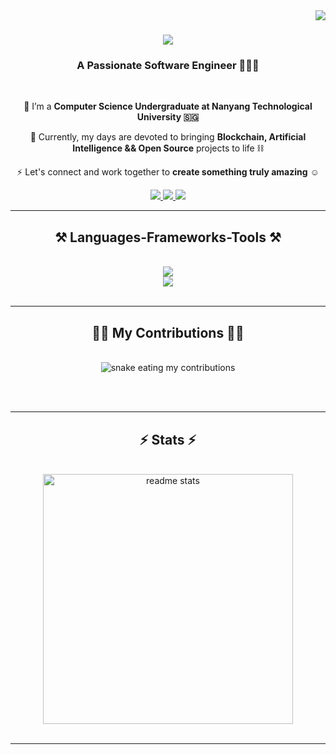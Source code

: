 <img align="right" src="https://visitor-badge.laobi.icu/badge?page_id=dannweeeee.dannweeeee" />

<h1 align="center">
    <img src="https://readme-typing-svg.herokuapp.com/?font=Righteous&size=35&center=true&vCenter=true&width=500&height=70&duration=4000&lines=Hi+There!+👋;+I'm+Dann!+🧑🏻‍💻;" />
</h1>

<h3 align="center">A Passionate Software Engineer 🧑🏻‍💻</h3>

<br/>

<div align="center">
 
 🔭 I’m a **Computer Science Undergraduate at Nanyang Technological University 🇸🇬**
 
 🤖 Currently, my days are devoted to bringing **Blockchain, Artificial Intelligence && Open Source** projects to life ⛓️
 
  ⚡ Let's connect and work together to **create something truly amazing** ☺️
 
 </div>
 
<div align="center"> 
  <a href="mailto:dannweezj@gmail.com">
    <img src="https://img.shields.io/badge/Gmail-333333?style=for-the-badge&logo=gmail&logoColor=red" />
  </a>
  <a href="https://www.linkedin.com/in/dannwee/" target="_blank">
    <img src="https://img.shields.io/badge/LinkedIn-0077B5?style=for-the-badge&logo=linkedin&logoColor=white" target="_blank" />
  </a>
  <a href="https://dannwee.com/" target="_blank">
     <img src="https://img.shields.io/badge/Portfolio-FF5722?style=for-the-badge&logo=todoist&logoColor=white" target="_blank" /> <!-- sqlite, safari, google-chrome are other good icon options -->
  </a>
</div>

 <hr/>
 
<h2 align="center">⚒️ Languages-Frameworks-Tools ⚒️</h2>
<br/>
<div align="center">
    <img src="https://skillicons.dev/icons?i=python,c,java,cpp,javascript,typescript,html,css,tailwind,threejs,solidity" /><br>
    <img src="https://skillicons.dev/icons?i=nodejs,react,vite,nextjs,mysql,postgres,mongodb,remix,ipfs,figma,git,docker" />
</div>

<br/>
<hr/>

<div align="center">
  <h2>🏋🏻 My Contributions 🏋🏻</h2>
  <br>
  <img alt="snake eating my contributions" src="https://raw.githubusercontent.com/dannweeeee/dannweeeee/output/github-contribution-grid-snake.svg" />
  
  <br/><br/>
</div>

<hr/>

<h2 align="center">⚡ Stats ⚡</h2>
<br>
<div align=center>
  <img width=400 src="https://github-readme-stats-salesp07.vercel.app/api?username=dannweeeee&count_private=true&show_icons=true&theme=react&rank_icon=github&border_radius=10" alt="readme stats" />
  <br/>
</div>

<br/>
<hr/>
